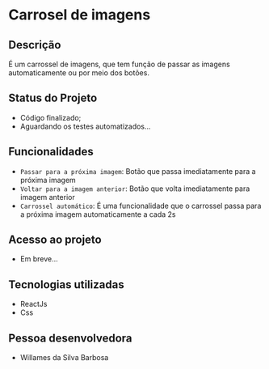 # Carrosel de imagens

## Descrição

É um carrossel de imagens, que tem função de passar as imagens automaticamente ou por meio dos botões.

## Status do Projeto

* Código finalizado;
* Aguardando os testes automatizados...

## Funcionalidades

- `Passar para a próxima imagem`: Botão que passa imediatamente para a próxima imagem
- `Voltar para a imagem anterior`: Botão que volta imediatamente para imagem anterior
- `Carrossel automático`: É uma funcionalidade que o carrossel passa para a próxima imagem automaticamente a cada 2s

## Acesso ao projeto

* Em breve...

## Tecnologias utilizadas

* ReactJs
* Css

## Pessoa desenvolvedora

- Willames da Silva Barbosa
